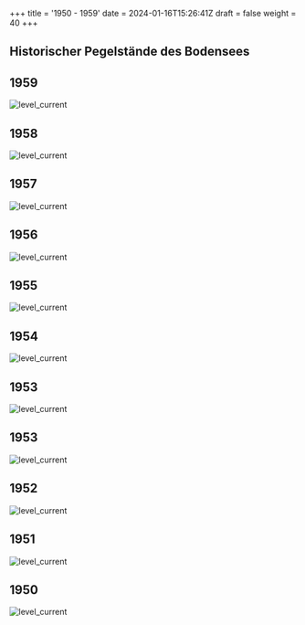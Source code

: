 +++
title = '1950 - 1959'
date = 2024-01-16T15:26:41Z
draft = false
weight = 40
+++

## Historischer Pegelstände des Bodensees

## 1959

![level_current](/images/DE/graphs_historic/longterm_DE_1959.png)

## 1958

![level_current](/images/DE/graphs_historic/longterm_DE_1958.png)

## 1957

![level_current](/images/DE/graphs_historic/longterm_DE_1957.png)

## 1956

![level_current](/images/DE/graphs_historic/longterm_DE_1956.png)

## 1955

![level_current](/images/DE/graphs_historic/longterm_DE_1955.png)

## 1954

![level_current](/images/DE/graphs_historic/longterm_DE_1954.png)

## 1953

![level_current](/images/DE/graphs_historic/longterm_DE_1954.png)

## 1953

![level_current](/images/DE/graphs_historic/longterm_DE_1953.png)

## 1952

![level_current](/images/DE/graphs_historic/longterm_DE_1952.png)

## 1951

![level_current](/images/DE/graphs_historic/longterm_DE_1951.png)

## 1950

![level_current](/images/DE/graphs_historic/longterm_DE_1950.png)